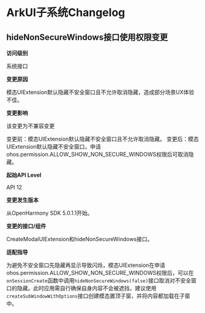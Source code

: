# ArkUI子系统Changelog

## hideNonSecureWindows接口使用权限变更

**访问级别**

系统接口

**变更原因**

模态UIExtension默认隐藏不安全窗口且不允许取消隐藏，造成部分场景UX体验不佳。

**变更影响**

该变更为不兼容变更

变更前：模态UIExtension默认隐藏不安全窗口且不允许取消隐藏。
变更后：模态UIExtension默认隐藏不安全窗口，申请ohos.permission.ALLOW_SHOW_NON_SECURE_WINDOWS权限后可取消隐藏。

**起始API Level**

API 12

**变更发生版本**

从OpenHarmony SDK 5.0.1.1开始。

**变更的接口/组件**

CreateModalUIExtension和hideNonSecureWindows接口。

**适配指导**

为避免不安全窗口先隐藏再显示导致闪烁，模态UIExtension在申请ohos.permission.ALLOW_SHOW_NON_SECURE_WINDOWS权限后，可以在``onSessionCreate``函数中调用``hideNonSecureWindows(false)``接口取消对不安全窗口的隐藏。此时应用需自行确保自身内容不会被遮挡，建议使用``createSubWindowWithOptions``接口创建模态置顶子窗，并将内容都加载在子窗中。